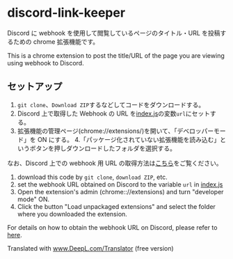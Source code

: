# discord-link-keeper

Discord に webhook を使用して閲覧しているページのタイトル・URL を投稿するための chrome 拡張機能です。

This is a chrome extension to post the title/URL of the page you are viewing using webhook to Discord.

## セットアップ

1. `git clone`、`Download ZIP`するなどしてコードをダウンロードする。
2. Discord 上で取得した Webhook の URL を[index.js](index.js)の変数`url`にセットする。
3. 拡張機能の管理ページ(chrome://extensions/)を開いて、「デベロッパーモード」を ON にする。 4.「パッケージ化されていない拡張機能を読み込む」というボタンを押しダウンロードしたフォルダを選択する。

なお、Discord 上での webhook 用 URL の取得方法は[こちら](https://support.discord.com/hc/ja/articles/228383668)をご覧ください。

1. download this code by `git clone`, `download ZIP`, etc.
2. set the webhook URL obtained on Discord to the variable `url` in [index.js](index.js)
3. Open the extension's admin (chrome:://extensions) and turn "developer mode" ON.
4. Click the button "Load unpackaged extensions" and select the folder where you downloaded the extension.

For details on how to obtain the webhook URL on Discord, please refer to [here](https://support.discord.com/hc/en/articles/228383668).

Translated with www.DeepL.com/Translator (free version)
